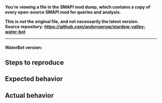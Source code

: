 **You're viewing a file in the SMAPI mod dump, which contains a copy of every open-source SMAPI mod
for queries and analysis.**

**This is _not_ the original file, and not necessarily the latest version.**  
**Source repository: https://github.com/andyruwruw/stardew-valley-water-bot**

----

#### WaterBot version:

## Steps to reproduce

## Expected behavior

## Actual behavior
